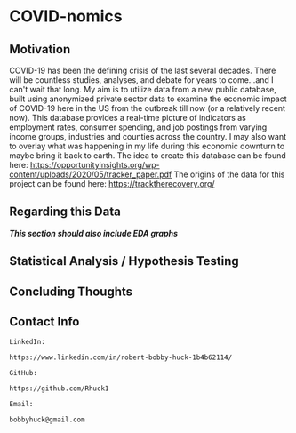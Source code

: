 # COVID-nomics

## Motivation

COVID-19 has been the defining crisis of the last several decades.  There will be countless studies, analyses, and debate for years to come...and I can't wait that long.  My aim is to utilize data from a new public database, built using anonymized private sector data to examine the economic impact of COVID-19 here in the US from the outbreak till now (or a relatively recent now).  This database provides a real-time picture of indicators as employment rates, consumer spending, and job postings from varying income groups, industries and counties across the country.
I may also want to overlay what was happening in my life during this economic downturn to maybe bring it back to earth.
The idea to create this database can be found here: https://opportunityinsights.org/wp-content/uploads/2020/05/tracker_paper.pdf
The origins of the data for this project can be found here: https://tracktherecovery.org/

## Regarding this Data

***This section should also include EDA graphs***

## Statistical Analysis / Hypothesis Testing


## Concluding Thoughts


## Contact Info


    LinkedIn: 
    
    https://www.linkedin.com/in/robert-bobby-huck-1b4b62114/

    GitHub:
    
    https://github.com/Rhuck1
    
    Email:
    
    bobbyhuck@gmail.com
    


